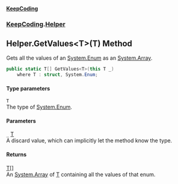 #### [KeepCoding](index.md 'index')
### [KeepCoding](KeepCoding.md 'KeepCoding').[Helper](Helper.md 'KeepCoding.Helper')
## Helper.GetValues&lt;T&gt;(T) Method
Gets all the values of an [System.Enum](https://docs.microsoft.com/en-us/dotnet/api/System.Enum 'System.Enum') as an [System.Array](https://docs.microsoft.com/en-us/dotnet/api/System.Array 'System.Array').  
```csharp
public static T[] GetValues<T>(this T _)
    where T : struct, System.Enum;
```
#### Type parameters
<a name='KeepCoding.Helper.GetValues.T.(T).T'></a>
`T`  
The type of [System.Enum](https://docs.microsoft.com/en-us/dotnet/api/System.Enum 'System.Enum').
  
#### Parameters
<a name='KeepCoding.Helper.GetValues.T.(T)._'></a>
`_` [T](Helper.GetValues.LyB5lN1m7mZ07yGdBzTZmQ.md#KeepCoding.Helper.GetValues.T.(T).T 'KeepCoding.Helper.GetValues&lt;T&gt;(T).T')  
A discard value, which can implicitly let the method know the type.
  
#### Returns
[T](Helper.GetValues.LyB5lN1m7mZ07yGdBzTZmQ.md#KeepCoding.Helper.GetValues.T.(T).T 'KeepCoding.Helper.GetValues&lt;T&gt;(T).T')[[]](https://docs.microsoft.com/en-us/dotnet/api/System.Array 'System.Array')  
An [System.Array](https://docs.microsoft.com/en-us/dotnet/api/System.Array 'System.Array') of [T](Helper.GetValues.LyB5lN1m7mZ07yGdBzTZmQ.md#KeepCoding.Helper.GetValues.T.(T).T 'KeepCoding.Helper.GetValues&lt;T&gt;(T).T') containing all the values of that enum.
